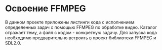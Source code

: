 # Освоение FFMPEG

В данном проекте приложены листинги кода с исполнением определенных задач с помощью FFMPEG по обработке видео. Каталог отражает тему, а файл с кодом - конкретную задачу.
Для запуска кода необходимо предварительно встроить в проект библиотеки FFMPEG и SDL2.0.
